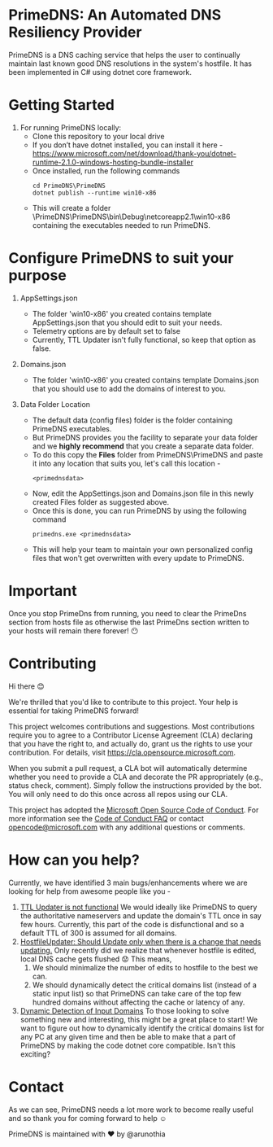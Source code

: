 # PrimeDNS: An Automated DNS Resiliency Provider
PrimeDNS is a DNS caching service that helps the user to continually maintain last known good DNS resolutions in the system's hostfile. It has been implemented in C# using dotnet core framework. 

# Getting Started
1. For running PrimeDNS locally:
	- Clone this repository to your local drive
	- If you don’t have dotnet installed,  you can install it here - https://www.microsoft.com/net/download/thank-you/dotnet-runtime-2.1.0-windows-hosting-bundle-installer
	- Once installed, run the following commands
		```
		cd PrimeDNS\PrimeDNS
		dotnet publish --runtime win10-x86
		```
	- This will create a folder \PrimeDNS\PrimeDNS\bin\Debug\netcoreapp2.1\win10-x86 containing the executables needed to run PrimeDNS.

# Configure PrimeDNS to suit your purpose
1. AppSettings.json
	- The folder 'win10-x86' you created contains template AppSettings.json that you should edit to suit your needs.
	- Telemetry options are by default set to false
	- Currently, TTL Updater isn't fully functional, so keep that option as false.

2. Domains.json
	- The folder 'win10-x86' you created contains template Domains.json that you should use to add the domains of interest to you.

3. Data Folder Location
	- The default data (config files) folder is the folder containing PrimeDNS executables. 
	- But PrimeDNS provides you the facility to separate your data folder and we **highly recommend** that you create a separate data folder.
	- To do this copy the **Files**  folder from PrimeDNS\PrimeDNS and paste it into any location that suits you, let's call this location -
		```
		<primednsdata>
		```
	- Now, edit the AppSettings.json and Domains.json file in this newly created Files folder as suggested above.
	- Once this is done, you can run PrimeDNS by using the following command
		```
		primedns.exe <primednsdata>
		```
	- This will help your team to maintain your own personalized config files that won't get overwritten with every update to PrimeDNS.

# Important 

Once you stop PrimeDns from running, you need to clear the PrimeDns section from hosts file as otherwise the last PrimeDns section written to your hosts will remain there forever! :no_mouth: 

# Contributing

Hi there :blush: 

We're thrilled that you'd like to contribute to this project. Your help is essential for taking PrimeDNS forward!

This project welcomes contributions and suggestions.  Most contributions require you to agree to a
Contributor License Agreement (CLA) declaring that you have the right to, and actually do, grant us
the rights to use your contribution. For details, visit https://cla.opensource.microsoft.com.

When you submit a pull request, a CLA bot will automatically determine whether you need to provide
a CLA and decorate the PR appropriately (e.g., status check, comment). Simply follow the instructions
provided by the bot. You will only need to do this once across all repos using our CLA.

This project has adopted the [Microsoft Open Source Code of Conduct](https://opensource.microsoft.com/codeofconduct/).
For more information see the [Code of Conduct FAQ](https://opensource.microsoft.com/codeofconduct/faq/) or
contact [opencode@microsoft.com](mailto:opencode@microsoft.com) with any additional questions or comments.


# How can you help?

Currently, we have identified 3 main bugs/enhancements where we are looking for help from awesome people like you  -

1. [TTL Updater is not functional](https://github.com/microsoft/PrimeDNS/issues/1)
	We would ideally like PrimeDNS to query the authoritative nameservers and update the domain's TTL once in say few hours. Currently, this part of the code is disfunctional and so a default TTL of 300 is assumed for all domains. 
2. [HostfileUpdater: Should Update only when there is a change that needs updating.](https://github.com/microsoft/PrimeDNS/issues/2)
	Only recently did we realize that whenever hostfile is edited, local DNS cache gets flushed :worried: This means, 
	1. We should minimalize the number of edits to hostfile to the best we can. 
	2. We should dynamically detect the critical domains list (instead of a static input list) so that PrimeDNS can take care of the top few hundred domains without affecting the cache or latency of any. 
3. [Dynamic Detection of Input Domains](https://github.com/microsoft/PrimeDNS/issues/3)
	To those looking to solve something new and interesting, this might be a great place to start! 
	We want to figure out how to dynamically identify the critical domains list for any PC at any given time and then be able to make that a part of PrimeDNS by making the code dotnet core compatible. Isn't this exciting? 

# Contact

As we can see, PrimeDNS needs a lot more work to become really useful and so thank you for coming forward to help :relaxed:

PrimeDNS is maintained with :heart: by @arunothia
